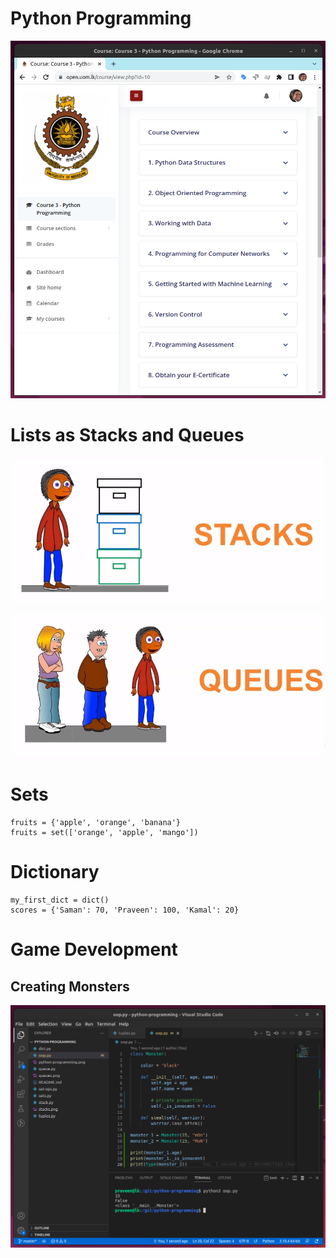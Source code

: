 # Python Programming

![Py](python-programming.png)

# Lists as Stacks and Queues

![Stack](stacks.png)

![Queues](queues.png)

# Sets

```
fruits = {'apple', 'orange', 'banana'}
fruits = set(['orange', 'apple', 'mango'])
```

# Dictionary

```
my_first_dict = dict()
scores = {'Saman': 70, 'Praveen': 100, 'Kamal': 20}
```

# Game Development

## Creating Monsters

![Monster](monster.png)